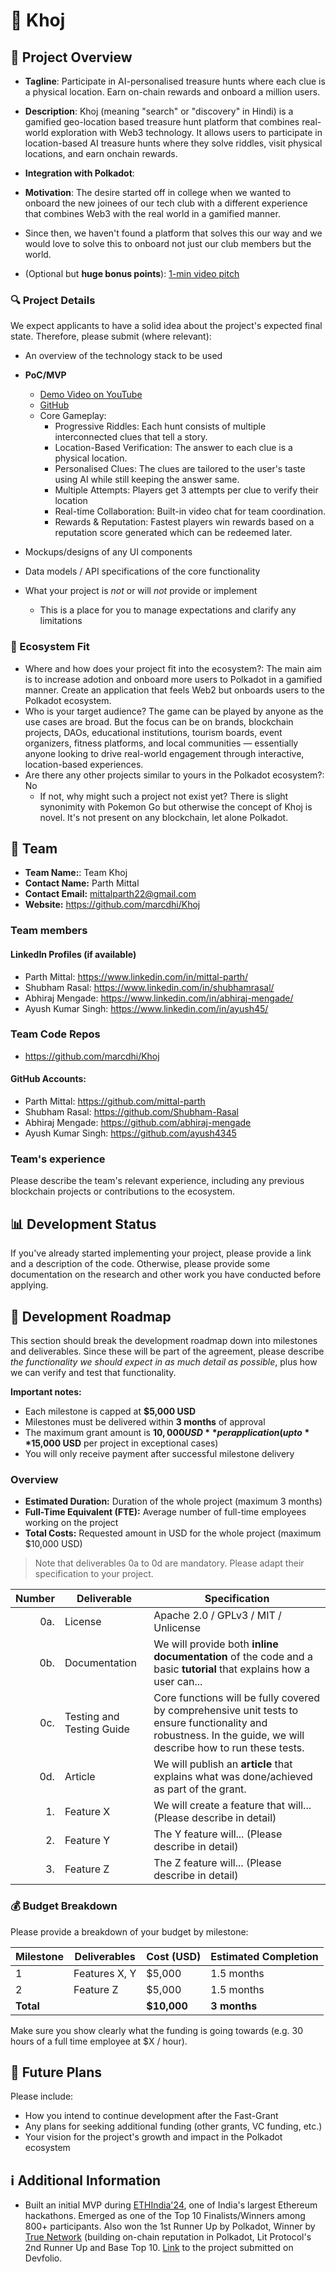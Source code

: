# 📝 Khoj

## 🌟 Project Overview

- **Tagline**: Participate in AI-personalised treasure hunts where each clue is a physical location. Earn on-chain rewards and onboard a million users.
- **Description**: Khoj (meaning "search" or "discovery" in Hindi) is a gamified geo-location based treasure hunt platform that combines real-world exploration with Web3 technology.
  It allows users to participate in location-based AI treasure hunts where they solve riddles, visit physical locations, and earn onchain rewards.
- **Integration with Polkadot**: <placeholder>
- **Motivation**: The desire started off in college when we wanted to onboard the new joinees of our tech club with a different experience that combines Web3 with the real world in a gamified manner.
- Since then, we haven't found a platform that solves this our way and we would love to solve this to onboard not just our club members but the world.

- (Optional but **huge bonus points**): [1-min video pitch](https://www.ycombinator.com/video/)

### 🔍 Project Details

We expect applicants to have a solid idea about the project's expected final state. Therefore, please submit (where relevant):

- An overview of the technology stack to be used
- **PoC/MVP**
  - [Demo Video on YouTube](https://www.youtube.com/watch?v=9JETJmd9TOk)
  - [GitHub](https://github.com/marcdhi/Khoj)
  - Core Gameplay:
      - Progressive Riddles: Each hunt consists of multiple interconnected clues that tell a story.
      - Location-Based Verification: The answer to each clue is a physical location.
      - Personalised Clues: The clues are tailored to the user's taste using AI while still keeping the answer same.
      - Multiple Attempts: Players get 3 attempts per clue to verify their location
      - Real-time Collaboration: Built-in video chat for team coordination.
      - Rewards & Reputation: Fastest players win rewards based on a reputation score generated which can be redeemed later.

- Mockups/designs of any UI components
- Data models / API specifications of the core functionality
- What your project is *not* or will *not* provide or implement
  - This is a place for you to manage expectations and clarify any limitations

### 🧩 Ecosystem Fit

- Where and how does your project fit into the ecosystem?: The main aim is to increase adotion and onboard more users to Polkadot in a gamified manner. Create an application that feels Web2 but onboards users to the Polkadot ecosystem.
- Who is your target audience? The game can be played by anyone as the use cases are broad.
  But the focus can be on brands, blockchain projects, DAOs, educational institutions, tourism boards, event organizers, fitness platforms, and local communities — essentially anyone looking to drive real-world engagement through interactive, location-based experiences.
- Are there any other projects similar to yours in the Polkadot ecosystem?: No
  - If not, why might such a project not exist yet? There is slight synonimity with Pokemon Go but otherwise the concept of Khoj is novel. It's not present on any blockchain, let alone Polkadot. 

## 👥 Team

- **Team Name:**: Team Khoj
- **Contact Name:** Parth Mittal
- **Contact Email:** mittalparth22@gmail.com
- **Website:** https://github.com/marcdhi/Khoj

### Team members

#### LinkedIn Profiles (if available)

- Parth Mittal: https://www.linkedin.com/in/mittal-parth/
- Shubham Rasal: https://www.linkedin.com/in/shubhamrasal/
- Abhiraj Mengade: https://www.linkedin.com/in/abhiraj-mengade/
- Ayush Kumar Singh: https://www.linkedin.com/in/ayush45/

### Team Code Repos

- https://github.com/marcdhi/Khoj

#### GitHub Accounts: 

- Parth Mittal: https://github.com/mittal-parth
- Shubham Rasal: https://github.com/Shubham-Rasal
- Abhiraj Mengade: https://github.com/abhiraj-mengade
- Ayush Kumar Singh: https://github.com/ayush4345

### Team's experience

Please describe the team's relevant experience, including any previous blockchain projects or contributions to the ecosystem.

## 📊 Development Status

If you've already started implementing your project, please provide a link and a description of the code. Otherwise, please provide some documentation on the research and other work you have conducted before applying.

## 📅 Development Roadmap

This section should break the development roadmap down into milestones and deliverables. Since these will be part of the agreement, please describe *the functionality we should expect in as much detail as possible*, plus how we can verify and test that functionality.

**Important notes:**
- Each milestone is capped at **$5,000 USD**
- Milestones must be delivered within **3 months** of approval
- The maximum grant amount is **$10,000 USD** per application (up to **$15,000 USD** per project in exceptional cases)
- You will only receive payment after successful milestone delivery

### Overview

- **Estimated Duration:** Duration of the whole project (maximum 3 months)
- **Full-Time Equivalent (FTE):**  Average number of full-time employees working on the project
- **Total Costs:** Requested amount in USD for the whole project (maximum $10,000 USD)

> Note that deliverables 0a to 0d are mandatory. Please adapt their specification to your project.

| Number | Deliverable | Specification |
| -----: | ----------- | ------------- |
| 0a. | License | Apache 2.0 / GPLv3 / MIT / Unlicense |
| 0b. | Documentation | We will provide both **inline documentation** of the code and a basic **tutorial** that explains how a user can... |
| 0c. | Testing and Testing Guide | Core functions will be fully covered by comprehensive unit tests to ensure functionality and robustness. In the guide, we will describe how to run these tests. |
| 0d. | Article | We will publish an **article** that explains what was done/achieved as part of the grant. |
| 1. | Feature X | We will create a feature that will... (Please describe in detail) |
| 2. | Feature Y | The Y feature will... (Please describe in detail) |
| 3. | Feature Z | The Z feature will... (Please describe in detail) |

### 💰 Budget Breakdown

Please provide a breakdown of your budget by milestone:

| Milestone | Deliverables | Cost (USD) | Estimated Completion |
| --- | --- | --- | --- |
| 1 | Features X, Y | $5,000 | 1.5 months |
| 2 | Feature Z | $5,000 | 1.5 months |
| **Total** | | **$10,000** | **3 months** |

Make sure you show clearly what the funding is going towards (e.g. 30 hours of a full time employee at $X / hour).

## 🔮 Future Plans

Please include:

- How you intend to continue development after the Fast-Grant
- Any plans for seeking additional funding (other grants, VC funding, etc.)
- Your vision for the project's growth and impact in the Polkadot ecosystem

## ℹ️ Additional Information

- Built an initial MVP during [ETHIndia'24](https://ethindia2024.devfolio.co/), one of India's largest Ethereum hackathons. Emerged as one of the Top 10 Finalists/Winners among 800+ participants.
  Also won the 1st Runner Up by Polkadot, Winner by [True Network](https://docs.truenetwork.io/) (building on-chain reputation in Polkadot, Lit Protocol's 2nd Runner Up and Base Top 10.
  [Link](https://devfolio.co/projects/khoj-3336) to the project submitted on Devfolio.
